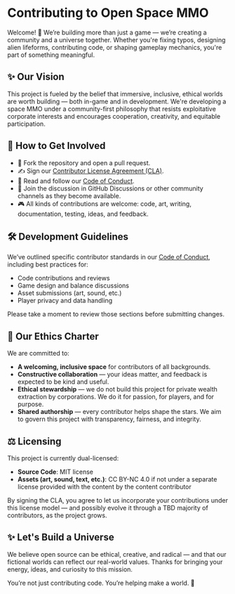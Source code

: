 # Contributing to Open Space MMO

Welcome! 🌌 We’re building more than just a game — we’re creating a community and a universe together. Whether you're fixing typos, designing alien lifeforms, contributing code, or shaping gameplay mechanics, you're part of something meaningful.

## ✨ Our Vision

This project is fueled by the belief that immersive, inclusive, ethical worlds are worth building — both in-game and in development. We're developing a space MMO under a community-first philosophy that resists exploitative corporate interests and encourages cooperation, creativity, and equitable participation.

## 🤝 How to Get Involved

- 🚀 Fork the repository and open a pull request.
- ✍️ Sign our [Contributor License Agreement (CLA)](https://cla-assistant.io/rlneumiller/open-space-mmo).
- 📘 Read and follow our [Code of Conduct](CODE_OF_CONDUCT.md).
- 💬 Join the discussion in GitHub Discussions or other community channels as they become available.
- 🎮 All kinds of contributions are welcome: code, art, writing, documentation, testing, ideas, and feedback.

## 🛠️ Development Guidelines

We’ve outlined specific contributor standards in our [Code of Conduct](CODE_OF_CONDUCT.md), including best practices for:

- Code contributions and reviews
- Game design and balance discussions
- Asset submissions (art, sound, etc.)
- Player privacy and data handling

Please take a moment to review those sections before submitting changes.

## 🌱 Our Ethics Charter

We are committed to:

- **A welcoming, inclusive space** for contributors of all backgrounds.
- **Constructive collaboration** — your ideas matter, and feedback is expected to be kind and useful.
- **Ethical stewardship** — we do not build this project for private wealth extraction by corporations. We do it for passion, for players, and for purpose.
- **Shared authorship** — every contributor helps shape the stars. We aim to govern this project with transparency, fairness, and integrity.

## ⚖️ Licensing

This project is currently dual-licensed:

- **Source Code**: MIT license
- **Assets (art, sound, text, etc.)**: CC BY-NC 4.0 if not under a separate license provided with the content by the content contributor

By signing the CLA, you agree to let us incorporate your contributions under this license model — and possibly evolve it through a TBD majority of contributors, as the project grows.

## ✨ Let's Build a Universe

We believe open source can be ethical, creative, and radical — and that our fictional worlds can reflect our real-world values. Thanks for bringing your energy, ideas, and curiosity to this mission.

You’re not just contributing code. You’re helping make a world. 🚀
